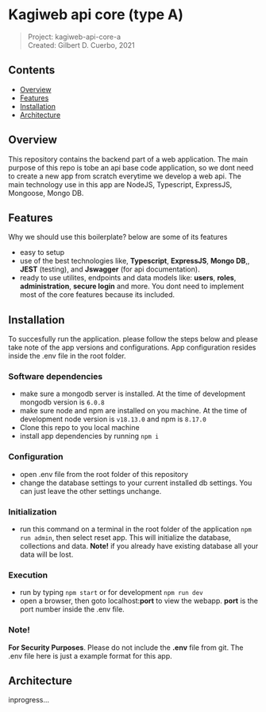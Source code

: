 # Kagiweb api core (type A)
 > Project: kagiweb-api-core-a  
 > Created: Gilbert D. Cuerbo, 2021


## Contents  
- [Overview](#overview)
- [Features](#features)
- [Installation](#installation)
- [Architecture](#architecture)


## Overview
This repository contains the backend part of a web application. The main purpose of this repo is tobe an api
base code application, so we dont need to create a new app from scratch everytime we develop a web api. The main
technology use in this app are NodeJS, Typescript, ExpressJS, Mongoose, Mongo DB.


## Features
Why we should use this boilerplate? below are some of its features
- easy to setup
- use of the best technologies like, **Typescript**, **ExpressJS**, **Mongo DB**,, **JEST** (testing), and **Jswagger** (for api documentation).
- ready to use utilites, endpoints and data models like: **users**, **roles**, **administration**,
  **secure login** and more. You dont need to implement most of the core features because its included.


## Installation
To succesfully run the application. please follow the steps below and please take note of the app versions
and configurations. App configuration resides inside the .env file in the root folder.

### Software dependencies
- make sure a mongodb server is installed. At the time of development mongodb version
  is `6.0.8`
- make sure node and npm are installed on you machine. At the time of development node version
  is `v18.13.0` and npm is `8.17.0`
- Clone this repo to you local machine
- install app dependencies by running `npm i`
 
### Configuration
- open .env file from the root folder of this repository
- change the database settings to your current installed db settings. You can just leave the other settings unchange.
  
### Initialization
- run this command on a terminal in the root folder of the application ```npm run admin```, then select reset app. This will
  initialize the database, collections and data. **Note!** if you already have existing database all your
  data will be lost.

### Execution
- run by typing `npm start` or for development `npm run dev`
- open a browser, then goto localhost:**port** to view the webapp. **port** is the port number inside the
  .env file.

### Note!
**For Security Purposes**. Please do not include the **.env** file from git. The .env file here is
just a example format for this app.


## Architecture
inprogress...